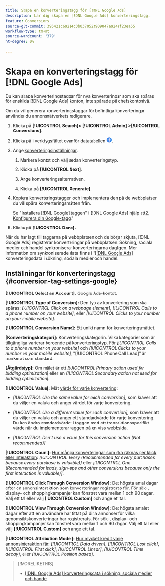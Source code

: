 ```yaml
---
title: Skapa en konverteringstagg för [!DNL Google Ads]
description: Lär dig skapa en [!DNL Google Ads] konverteringstagg.
feature: Conversions
source-git-commit: 395421c69214c3b0370523909047a924af23ea55
workflow-type: tm+mt
source-wordcount: '379'
ht-degree: 0%

---
```


# Skapa en konverteringstagg för [!DNL Google Ads]

Du kan skapa konverteringstaggar för nya konverteringar som ska spåras för enskilda [!DNL Google Ads] konton, inte spårade på chefskontonivå.

Om du vill generera konverteringstaggar för befintliga konverteringar använder du annonsnätverkets redigerare.

1. Klicka på **[!UICONTROL Search]> [!UICONTROL Admin] >[!UICONTROL Conversions]**.

1. Klicka på i verktygsfältet ovanför datatabellen ![Skapa](/help/search-social-commerce/assets/add.png "Skapa").

1. Ange [konverteringsinställningar](#conversion-tag-settings-google).

   1. Markera kontot och välj sedan konverteringstyp.

   1. Klicka på **[!UICONTROL Next]**.

   1. Ange konverteringsalternativen.

   1. Klicka på **[!UICONTROL Generate]**.

1. Kopiera konverteringstaggen och implementera den på de webbplatser du vill spåra konverteringsmåtten från.

   Se &quot;Installera [!DNL Google] taggen&quot; i [!DNL Google Ads] hjälp att[2. Konfigurera din Google-tagg](https://support.google.com/google-ads/answer/12215519).&quot;

1. Klicka på **[!UICONTROL Done].**

När du har lagt till taggarna på webbplatsen och de börjar skjuta, [!DNL Google Ads] registrerar konverteringar på webbplatsen. Sökning, sociala medier och handel synkroniserar konverteringarna dagligen. Mer information om synkroniserade data finns i &quot;[[!DNL Google Ads] konverteringsdata i sökning, sociala medier och handel](/help/search-social-commerce/campaign-management/introduction/google-conversion-data.md).

## Inställningar för konverteringstagg {#conversion-tag-settings-google}

**[!UICONTROL Select an Account]:** Google Ads-kontot.

**[!UICONTROL Type of Conversion]:** Den typ av konvertering som ska spåras: *[!UICONTROL Click on a webpage element]*, *[!UICONTROL Calls to a phone number on your website]*, eller *[!UICONTROL Clicks to your number on your mobile website]*.

**[!UICONTROL Conversion Name]:** Ett unikt namn för konverteringsmåttet.

**\[Konverteringskategori\]:** Konverteringskategorin. Vilka kategorier som är tillgängliga varierar beroende på konverteringstyp. För *[!UICONTROL Calls to a phone number on your website]* och *[!UICONTROL Clicks to your number on your mobile website]*, &quot;[!UICONTROL Phone Call Lead]&quot; är markerat som standard.

**\[Åtgärdstyp\]:** Om målet är ett *[!UICONTROL Primary action used for bidding optimization]* eller en *[!UICONTROL Secondary action not used for bidding optimization]*.

**[!UICONTROL Value]:** Mät [värde för varje konvertering](https://support.google.com/google-ads/answer/3419241):

* *[!UICONTROL Use the same value for each conversion],* som kräver att du väljer en valuta och anger värdet för varje konvertering.

* *[!UICONTROL Use a different value for each conversion],* som kräver att du väljer en valuta och anger ett standardvärde för varje konvertering. Du kan ändra standardvärdet i taggen med ett transaktionsspecifikt värde när du implementerar taggen på en viss webbsida.

* *[!UICONTROL Don't use a value for this conversion action (Not recommended)]*

**[!UICONTROL Count]:** [Hur många konverteringar som ska räknas per klick eller interaktion](https://support.google.com/google-ads/answer/3438531): *[!UICONTROL Every (Recommended for every purchases because every purchase is valuable)]* eller *[!UICONTROL One (Recommended for leads, sign-ups and other conversions because only the first interaction is valuable)]*.

**[!UICONTROL Click Through Conversion Window]:** Det högsta antal dagar efter en annonsinteraktion som konverteringar registreras för. För sök-, display- och shoppingkampanjer kan fönstret vara mellan 1 och 90 dagar. Välj ett tal eller välj **[!UICONTROL Custom]** och ange ett tal.

**[!UICONTROL View Through Conversion Window]:** Det högsta antalet dagar efter att en användare har tittat på dina annonser för vilka genomsiktskonverteringar har registrerats. För sök-, display- och shoppingkampanjer kan fönstret vara mellan 1 och 90 dagar. Välj ett tal eller välj **[!UICONTROL Custom]** och ange ett tal.

**[!UICONTROL Attribution Model]:** [Hur mycket kredit varje annonsinteraktion får](https://support.google.com/google-ads/answer/6259715?sjid=8211249329930775138): *[!UICONTROL Data driven]*, *[!UICONTROL Last click]*, *[!UICONTROL First click]*, *[!UICONTROL Linear]*, *[!UICONTROL Time decay]*, eller *[!UICONTROL Position based]*.

>[!MORELIKETHIS]
>
>* [[!DNL Google Ads] konverteringsdata i sökning, sociala medier och handel](/help/search-social-commerce/campaign-management/introduction/google-conversion-data.md)
